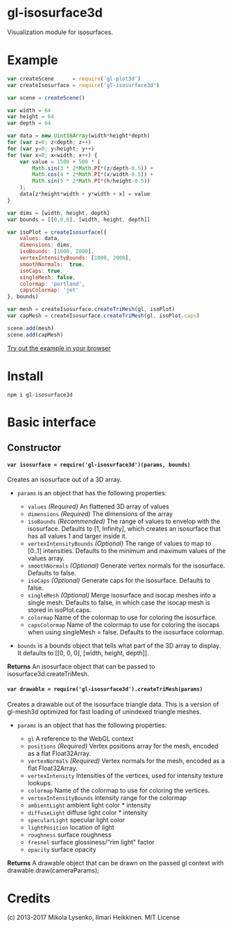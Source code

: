 gl-isosurface3d
=====================
Visualization module for isosurfaces.

# Example

```javascript
var createScene      = require('gl-plot3d')
var createIsosurface = require('gl-isosurface3d')

var scene = createScene()

var width = 64
var height = 64
var depth = 64

var data = new Uint16Array(width*height*depth)
for (var z=0; z<depth; z++)
for (var y=0; y<height; y++)
for (var x=0; x<width; x++) {
	var value = 1500 + 500 * (
		Math.sin(3 * 2*Math.PI*(z/depth-0.5)) +
		Math.cos(4 * 2*Math.PI*(x/width-0.5)) +
		Math.sin(5 * 2*Math.PI*(h/height-0.5))
	);
	data[z*height*width + y*width + x] = value
}

var dims = [width, height, depth]
var bounds = [[0,0,0], [width, height, depth]]

var isoPlot = createIsosurface({
	values: data,
	dimensions: dims,
	isoBounds: [1600, 2000],
	vertexIntensityBounds: [1000, 2000],
	smoothNormals:  true,
	isoCaps: true,
	singleMesh: false,
	colormap: 'portland',
	capsColormap: 'jet'
}, bounds)

var mesh = createIsosurface.createTriMesh(gl, isoPlot)
var capMesh = createIsosurface.createTriMesh(gl, isoPlot.caps)

scene.add(mesh)
scene.add(capMesh)
```

[Try out the example in your browser](http://gl-vis.github.io/gl-isosurface3d/)

# Install

```
npm i gl-isosurface3d
```

# Basic interface

## Constructor

#### `var isosurface = require('gl-isosurface3d')(params, bounds)`
Creates an isosurface out of a 3D array.

* `params` is an object that has the following properties:

    + `values` *(Required)* An flattened 3D array of values
    + `dimensions` *(Required)* The dimensions of the array
    + `isoBounds` *(Recommended)* The range of values to envelop with the isosurface. Defaults to [1, Infinity], which creates an isosurface that has all values 1 and larger inside it.
    + `vertexIntensityBounds` *(Optional)* The range of values to map to [0..1] intensities. Defaults to the minimum and maximum values of the values array.
    + `smoothNormals` *(Optional)* Generate vertex normals for the isosurface. Defaults to false.
    + `isoCaps` *(Optional)* Generate caps for the isosurface. Defaults to false.
    + `singleMesh` *(Optional)* Merge isosurface and isocap meshes into a single mesh. Defaults to false, in which case the isocap mesh is stored in isoPlot.caps.
	+ `colormap` Name of the colormap to use for coloring the isosurface.
	+ `capsColormap` Name of the colormap to use for coloring the isocaps when using singleMesh = false. Defaults to the isosurface colormap.

* `bounds` is a bounds object that tells what part of the 3D array to display. It defaults to [[0, 0, 0], [width, height, depth]].

**Returns** An isosurface object that can be passed to isosurface3d.createTriMesh.

#### `var drawable = require('gl-isosurface3d').createTriMesh(params)`
Creates a drawable out of the isosurface triangle data. This is a version of gl-mesh3d optimized for fast loading of unindexed triangle meshes.

* `params` is an object that has the following properties:

    + `gl` A reference to the WebGL context
	+ `positions` *(Required)* Vertex positions array for the mesh, encoded as a flat Float32Array.
	+ `vertexNormals` *(Required)* Vertex normals for the mesh, encoded as a flat Float32Array.
	+ `vertexIntensity` Intensities of the vertices, used for intensity texture lookups.
	+ `colormap` Name of the colormap to use for coloring the vertices.
    + `vertexIntensityBounds` intensity range for the colormap
    + `ambientLight` ambient light color * intensity
    + `diffuseLight` diffuse light color * intensity
    + `specularLight` specular light color
    + `lightPosition` location of light
    + `roughness` surface roughness
    + `fresnel` surface glossiness/"rim light" factor
    + `opacity` surface opacity

**Returns** A drawable object that can be drawn on the passed gl context with drawable.draw(cameraParams);

# Credits
(c) 2013-2017 Mikola Lysenko, Ilmari Heikkinen. MIT License
